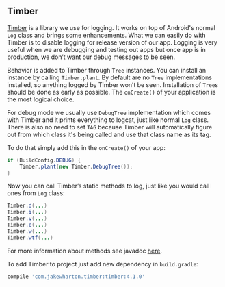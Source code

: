 ## Timber

[Timber](https://github.com/JakeWharton/timber) is a library we use for logging. It works on top of Android's normal `Log` class and brings some enhancements. What we can easily do with Timber is to disable logging for release version of our app. Logging is very useful when we are debugging and testing out apps but once app is in production, we don’t want our debug messages to be seen.

Behavior is added to Timber through `Tree` instances. You can install an instance by calling `Timber.plant`. By default are no `Tree` implementations installed, so anything logged by Timber won’t be seen. Installation of `Tree`s should be done as early as possible. The `onCreate()` of your application is the most logical choice.

For debug mode we usually use `DebugTree` implementation which comes with Timber and it prints everything to logcat, just like normal `Log` class. There is also no need to set `TAG` because Timber will automatically figure out from which class it's being called and use that class name as its tag.

To do that simply add this in the `onCreate()` of your app:

```java
if (BuildConfig.DEBUG) {
    Timber.plant(new Timber.DebugTree());
}
```

Now you can call Timber’s static methods to log, just like you would call ones from `Log` class:

```java
Timber.d(...)
Timber.i(...)
Timber.v(...)
Timber.e(...)
Timber.w(...)
Timber.wtf(...)
```

For more information about methods see javadoc [here](http://jakewharton.github.io/timber).

To add Timber to project just add new dependency in `build.gradle`:

```gradle
compile 'com.jakewharton.timber:timber:4.1.0'
```
